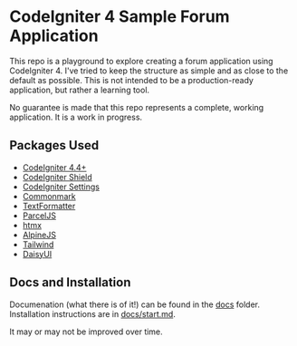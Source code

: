 # CodeIgniter 4 Sample Forum Application

This repo is a playground to explore creating a forum application using CodeIgniter 4. I've tried to keep the structure as simple and as close to the default as possible. This is not intended to be a production-ready application, but rather a learning tool.

No guarantee is made that this repo represents a complete, working application. It is a work in progress.

## Packages Used

-   [CodeIgniter 4.4+](https://codeigniter.com/)
-   [CodeIgniter Shield](https://github.com/codeigniter4/shield)
-   [CodeIgniter Settings](https://github.com/codeigniter4/settings)
-   [Commonmark](https://github.com/thephpleague/commonmark)
-   [TextFormatter](https://github.com/s9e/TextFormatter)
-   [ParcelJS](https://parceljs.org/)
-   [htmx](https://htmx.org/)
-   [AlpineJS](https://alpinejs.dev/)
-   [Tailwind](https://tailwindcss.com/)
-   [DaisyUI](https://daisyui.com/)

## Docs and Installation

Documenation (what there is of it!) can be found in the [docs](_docs) folder.
Installation instructions are in [docs/start.md](_docs/start.md).

It may or may not be improved over time.
